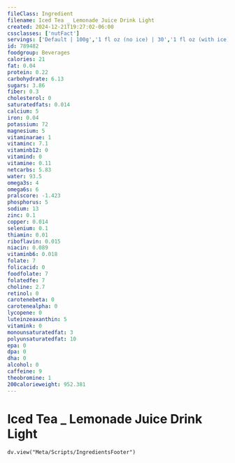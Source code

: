 ```yaml
---
fileClass: Ingredient
filename: Iced Tea _ Lemonade Juice Drink Light
created: 2024-12-21T19:27:02-06:00
cssclasses: ['nutFact']
servings: ['Default | 100g','1 fl oz (no ice) | 30','1 fl oz (with ice) | 23','1 fl oz (nfs) | 30','1 bottle (12 fl oz) | 360','1 bottle (20 fl oz) | 600']
id: 789482
foodgroup: Beverages
calories: 21
fat: 0.04
protein: 0.22
carbohydrate: 6.13
sugars: 3.86
fiber: 0.3
cholesterol: 0
saturatedfats: 0.014
calcium: 5
iron: 0.04
potassium: 72
magnesium: 5
vitaminarae: 1
vitaminc: 7.1
vitaminb12: 0
vitamind: 0
vitamine: 0.11
netcarbs: 5.83
water: 93.5
omega3s: 4
omega6s: 6
pralscore: -1.423
phosphorus: 5
sodium: 13
zinc: 0.1
copper: 0.014
selenium: 0.1
thiamin: 0.01
riboflavin: 0.015
niacin: 0.089
vitaminb6: 0.018
folate: 7
folicacid: 0
foodfolate: 7
folatedfe: 7
choline: 2.7
retinol: 0
carotenebeta: 0
carotenealpha: 0
lycopene: 0
luteinzeaxanthin: 5
vitamink: 0
monounsaturatedfat: 3
polyunsaturatedfat: 10
epa: 0
dpa: 0
dha: 0
alcohol: 0
caffeine: 9
theobromine: 1
200calorieweight: 952.381
---
```


# Iced Tea _ Lemonade Juice Drink Light

```dataviewjs
dv.view("Meta/Scripts/IngredientsFooter")
```